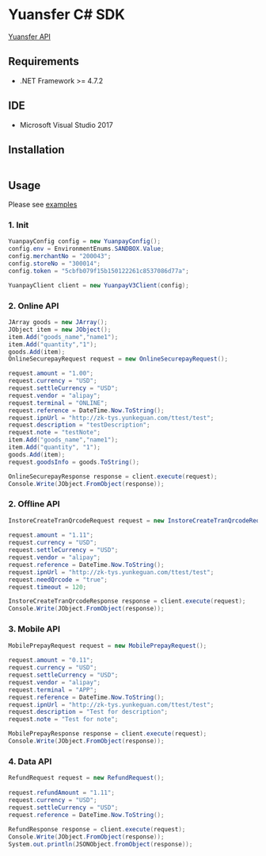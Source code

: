 # Yuansfer C# SDK

[Yuansfer API](https://docs.yuansfer.com/)


## Requirements

- .NET Framework >= 4.7.2

## IDE

- Microsoft Visual Studio 2017

## Installation
```Nuget Package Manager

```

## Usage

Please see [examples](https://github.com/yuansfer/yuansfer-java-sdk/tree/master/src/test/java)

### 1. Init
```c#
YuanpayConfig config = new YuanpayConfig();
config.env = EnvironmentEnums.SANDBOX.Value;
config.merchantNo = "200043";
config.storeNo = "300014";
config.token = "5cbfb079f15b150122261c8537086d77a";

YuanpayClient client = new YuanpayV3Client(config);              
```



### 2. Online API
```c#
JArray goods = new JArray();
JObject item = new JObject();
item.Add("goods_name","name1");
item.Add("quantity","1");
goods.Add(item);
OnlineSecurepayRequest request = new OnlineSecurepayRequest();

request.amount = "1.00";
request.currency = "USD";
request.settleCurrency = "USD";
request.vendor = "alipay";
request.terminal = "ONLINE";
request.reference = DateTime.Now.ToString();
request.ipnUrl = "http://zk-tys.yunkeguan.com/ttest/test";
request.description = "testDescription";
request.note = "testNote";
item.Add("goods_name","name1");
item.Add("quantity", "1");
goods.Add(item);
request.goodsInfo = goods.ToString();

OnlineSecurepayResponse response = client.execute(request);
Console.Write(JObject.FromObject(response));
```

### 2. Offline API
```c#
InstoreCreateTranQrcodeRequest request = new InstoreCreateTranQrcodeRequest();
        
request.amount = "1.11";
request.currency = "USD";
request.settleCurrency = "USD";
request.vendor = "alipay";
request.reference = DateTime.Now.ToString();
request.ipnUrl = "http://zk-tys.yunkeguan.com/ttest/test";
request.needQrcode = "true";
request.timeout = 120;

InstoreCreateTranQrcodeResponse response = client.execute(request);
Console.Write(JObject.FromObject(response));
```

### 3. Mobile API
```c#
MobilePrepayRequest request = new MobilePrepayRequest();
        
request.amount = "0.11";
request.currency = "USD";
request.settleCurrency = "USD";
request.vendor = "alipay";
request.terminal = "APP";
request.reference = DateTime.Now.ToString();
request.ipnUrl = "http://zk-tys.yunkeguan.com/ttest/test";
request.description = "Test for description";
request.note = "Test for note";

MobilePrepayResponse response = client.execute(request);
Console.Write(JObject.FromObject(response));
```

### 4. Data API
```c#
RefundRequest request = new RefundRequest();
        
request.refundAmount = "1.11";
request.currency = "USD";
request.settleCurrency = "USD";
request.reference = DateTime.Now.ToString();
        
RefundResponse response = client.execute(request);
Console.Write(JObject.FromObject(response));
System.out.println(JSONObject.fromObject(response));
```


